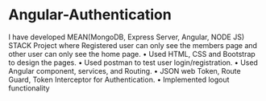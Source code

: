 # Angular-Authentication

I have developed MEAN(MongoDB, Express Server, Angular, NODE JS) STACK Project where Registered user can only see the members page and other user can only see the home page.
•	Used HTML, CSS and Bootstrap to design the pages.
•	Used postman to test user login/registration.
•	Used Angular component, services, and Routing.
•	JSON web Token, Route Guard, Token Interceptor for Authentication.
•	Implemented logout functionality
